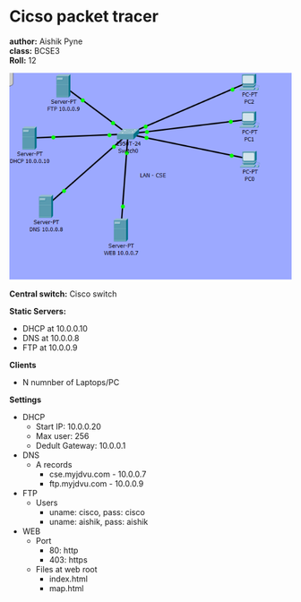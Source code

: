 # Cicso packet tracer

**author:** Aishik Pyne  
**class:** BCSE3  
**Roll:** 12  

![](CSELAN.PNG)


**Central switch:** Cisco switch

**Static Servers:**
- DHCP at 10.0.0.10
- DNS at 10.0.0.8
- FTP at 10.0.0.9

**Clients**  
- N numnber of  Laptops/PC


**Settings**
- DHCP
  - Start IP: 10.0.0.20
  - Max user: 256
  - Dedult Gateway: 10.0.0.1
- DNS
  - A records
    - cse.myjdvu.com - 10.0.0.7
    - ftp.myjdvu.com - 10.0.0.9
- FTP
  - Users
    - uname: cisco, pass: cisco
    - uname: aishik, pass: aishik
- WEB
  - Port
    - 80: http
    - 403: https
  - Files at web root
    - index.html
    - map.html
